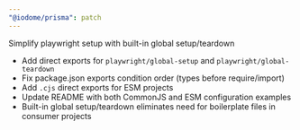 ```yaml
---
"@iodome/prisma": patch
---
```


Simplify playwright setup with built-in global setup/teardown

- Add direct exports for `playwright/global-setup` and `playwright/global-teardown`
- Fix package.json exports condition order (types before require/import)
- Add `.cjs` direct exports for ESM projects
- Update README with both CommonJS and ESM configuration examples
- Built-in global setup/teardown eliminates need for boilerplate files in consumer projects

